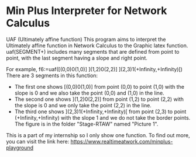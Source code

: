 # Min Plus Interpreter for Network Calculus
UAF (Ultimately affine function)
This program aims to interpret the Ultimately affine function in Network Calculus to the Graphic latex function. 
uaf(SEGMENT+) includes many segments that are defined from point to point, with the last segment having a slope and right point.

For example, f6:=uaf([(0,0)0(1,0)] ](1,2)0(2,2)] ](2,3)1(+Infinity,+Infinity)[)
There are 3 segments in this function:
- The first one shows [(0,0)0(1,0)] from point (0,0) to point (1,0) with the slope is 0 and we also take the point (0,0) and (1,0) in the line.
- The second one shows ](1,2)0(2,2)] from point (1,2) to point (2,2) with the slope is 0 and we only take the point (2,2) in the line.
- The third one shows ](2,3)1(+Infinity,+Infinity)[ from point (2,3) to point (+Infinity,+Infinity) with the slope 1 and we do not take the border points.
The figure is in the folder "Stage-RTAW" named "Picture 1".

This is a part of my internship so I only show one function.
To find out more, you can visit the link here:
https://www.realtimeatwork.com/minplus-playground
